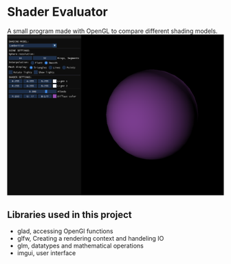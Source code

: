 # Shader Evaluator
A small program made with OpenGL to compare different shading models. 
![Image of application](https://github.com/GabrielRosenberg/Shader-evaluator/blob/master/preview_shader_evaluator.png)
## Libraries used in this project
- glad, accessing OpenGl functions
- glfw, Creating a rendering context and handeling IO 
- glm, datatypes and mathematical operations
- imgui, user interface
